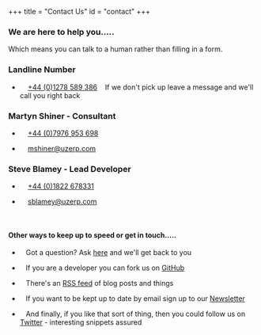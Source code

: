 +++
title = "Contact Us"
id = "contact"
+++

### We are here to help you.....

Which means you can talk to a human rather than filling in  a form.

### Landline Number

* <i class="fa fa-phone fa-lg"></i> &nbsp;   &nbsp; <a href="#" data-animate-hover="pulse"> +44 (0)1278 589 386</a>&nbsp;   &nbsp; If we don't pick up leave a message and we'll call you right back


### Martyn Shiner - Consultant

* <i class="fa fa-phone fa-lg"></i> &nbsp;   &nbsp; <a href="#" data-animate-hover="pulse"> +44 (0)7976 953 698</a>

* <i class="fa fa-envelope fa-lg"></i> &nbsp;   &nbsp;  <a href="mailto:mshiner@uzerp.com" data-animate-hover="pulse">mshiner@uzerp.com</a>


### Steve Blamey - Lead Developer

*  <i class="fa fa-phone fa-lg"></i> &nbsp;   &nbsp; <a href="#" data-animate-hover="pulse"> +44 (0)1822 678331</a>

*  <i class="fa fa-envelope fa-lg"></i> &nbsp;   &nbsp; <a href="mailto:sblamey@uzerp.com" data-animate-hover="pulse">sblamey@uzerp.com</a>

<br>

#### Other ways to keep up to speed or get in touch.....

*  <i class="fas fa-question fa-lg"></i> &nbsp;   &nbsp;Got a question? Ask [here](https://github.com/uzerpllp/uzerp/discussions) and we'll get back to you

*  <i class="fab fa-github fa-lg"></i> &nbsp;   &nbsp;If you are a developer you can fork us on [GitHub](https://github.com/uzerpllp/uzerp)

*  <i class="fa fa-rss fa-lg"></i> &nbsp;   &nbsp;There's an [RSS feed](/feed.xml) of blog posts and things

*  <i class="fas fa-envelope-open-text fa-lg"></i></i> &nbsp;   &nbsp;If you want to be kept up to date by email sign up to our [Newsletter](https://www.uzerp.com/signup_form/)

*   <i class="fab fa-twitter fa-lg"></i> &nbsp;   &nbsp;And finally, if you like that sort of thing, then you could follow us on [Twitter](https://twitter.com/uzerp) - interesting snippets assured
